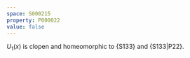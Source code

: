```yaml
---
space: S000215
property: P000022
value: false
---
```


$U_1(x)$ is clopen and homeomorphic to {S133} and {S133|P22}.
